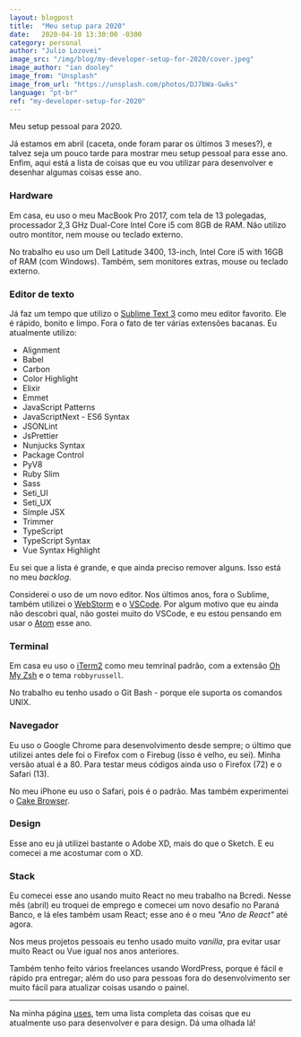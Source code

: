 ```yaml
---
layout: blogpost
title:  "Meu setup para 2020"
date:   2020-04-10 13:30:00 -0300
category: personal
author: "Julio Lozovei"
image_src: "/img/blog/my-developer-setup-for-2020/cover.jpeg"
image_author: "ian dooley"
image_from: "Unsplash"
image_from_url: "https://unsplash.com/photos/DJ7bWa-Gwks"
language: "pt-br"
ref: "my-developer-setup-for-2020"
---
```

Meu setup pessoal para 2020.
<!--more-->
Já estamos em abril (caceta, onde foram parar os últimos 3 meses?), e talvez seja um pouco tarde para mostrar meu setup pessoal para esse ano. Enfim, aqui está a lista de coisas que eu vou utilizar para desenvolver e desenhar algumas coisas esse ano.


### Hardware
Em casa, eu uso o meu MacBook Pro 2017, com tela de 13 polegadas, processador 2,3 GHz Dual-Core Intel Core i5 com 8GB de RAM. Não utilizo outro montitor, nem mouse ou teclado externo.

No trabalho eu uso um Dell Latitude 3400, 13-inch, Intel Core i5 with 16GB of RAM (com Windows). Também, sem monitores extras, mouse ou teclado externo.


### Editor de texto
Já faz um tempo que utilizo o [Sublime Text 3](https://www.sublimetext.com/) como meu editor favorito. Ele é rápido, bonito e limpo. Fora o fato de ter várias extensões bacanas. Eu atualmente utilizo:

- Alignment
- Babel
- Carbon
- Color Highlight
- Elixir
- Emmet
- JavaScript Patterns
- JavaScriptNext - ES6 Syntax
- JSONLint
- JsPrettier
- Nunjucks Syntax
- Package Control
- PyV8
- Ruby Slim
- Sass
- Seti_UI
- Seti_UX
- Simple JSX
- Trimmer
- TypeScript
- TypeScript Syntax
- Vue Syntax Highlight

Eu sei que a lista é grande, e que ainda preciso remover alguns. Isso está no meu _backlog_.

Considerei o uso de um novo editor. Nos últimos anos, fora o Sublime, também utilizei o [WebStorm](https://www.jetbrains.com/webstorm/) e o [VSCode](https://code.visualstudio.com/). Por algum motivo que eu ainda não descobri qual, não gostei muito do VSCode, e eu estou pensando em usar o [Atom](https://atom.io/) esse ano.


### Terminal
Em casa eu uso o [iTerm2](https://www.iterm2.com/) como meu temrinal padrão, com a extensão [Oh My Zsh](https://github.com/ohmyzsh/ohmyzsh) e o tema `robbyrussell`.

No trabalho eu tenho usado o Git Bash - porque ele suporta os comandos UNIX.


### Navegador
Eu uso o Google Chrome para desenvolvimento desde sempre; o último que utilizei antes dele foi o Firefox com o Firebug (isso é velho, eu sei). Minha versão atual é a 80. Para testar meus códigos ainda uso o Firefox (72) e o Safari (13).

No meu iPhone eu uso o Safari, pois é o padrão. Mas também experimentei o [Cake Browser](https://www.cakebrowser.com/).


### Design
Esse ano eu já utilizei bastante o Adobe XD, mais do que o Sketch. E eu comecei a me acostumar com o XD.


### Stack
Eu comecei esse ano usando muito React no meu trabalho na Bcredi. Nesse mês (abril) eu troquei de emprego e comecei um novo desafio no Paraná Banco, e lá eles também usam React; esse ano é o meu _"Ano de React"_ até agora.

Nos meus projetos pessoais eu tenho usado muito _vanilla_, pra evitar usar muito React ou Vue igual nos anos anteriores.

Também tenho feito vários freelances usando WordPress, porque é fácil e rápido pra entregar; além do uso para pessoas fora do desenvolvimento ser muito fácil para atualizar coisas usando o painel.

---

Na minha página [uses](/uses), tem uma lista completa das coisas que eu atualmente uso para desenvolver e para design. Dá uma olhada lá!
